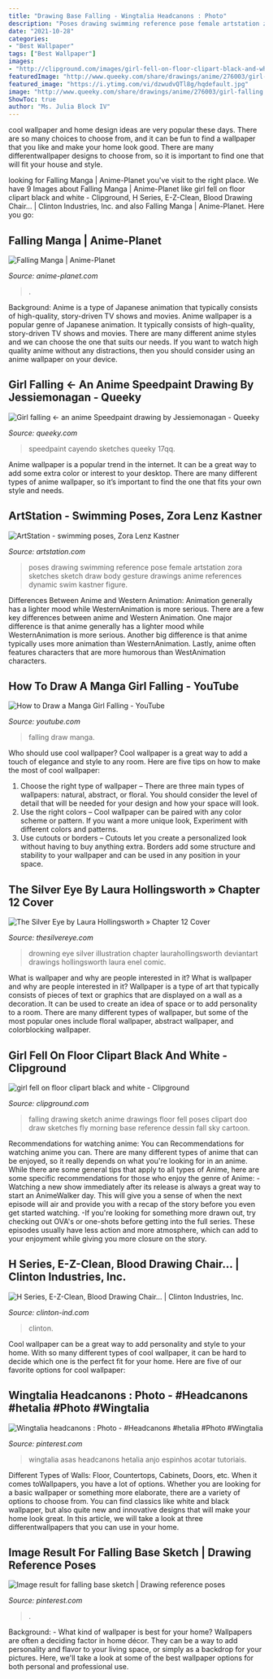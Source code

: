```yaml
---
title: "Drawing Base Falling - Wingtalia Headcanons : Photo"
description: "Poses drawing swimming reference pose female artstation zora sketches sketch draw body gesture drawings anime references dynamic swim kastner figure"
date: "2021-10-28"
categories:
- "Best Wallpaper"
tags: ["Best Wallpaper"]
images:
- "http://clipground.com/images/girl-fell-on-floor-clipart-black-and-white-2.jpg"
featuredImage: "http://www.queeky.com/share/drawings/anime/276003/girl-falling.jpg"
featured_image: "https://i.ytimg.com/vi/dzwudvQTl8g/hqdefault.jpg"
image: "http://www.queeky.com/share/drawings/anime/276003/girl-falling.jpg"
ShowToc: true
author: "Ms. Julia Block IV"
---
```



cool wallpaper and home design ideas are very popular these days. There are so many choices to choose from, and it can be fun to find a wallpaper that you like and make your home look good. There are many differentwallpaper designs to choose from, so it is important to find one that will fit your house and style.

	

		
looking for Falling Manga | Anime-Planet you've visit to the right place. We have 9 Images about Falling Manga | Anime-Planet like girl fell on floor clipart black and white - Clipground, H Series, E-Z-Clean, Blood Drawing Chair… | Clinton Industries, Inc. and also Falling Manga | Anime-Planet. Here you go:
		
    
## Falling Manga | Anime-Planet

<img loading=lazy src="https://www.anime-planet.com/images/manga/covers/falling-40797.jpg" onerror="this.onerror=null;this.src='https://tse2.mm.bing.net/th?id=OIP.BMK_jZN18NjBXviTGPFpHQAAAA&amp;pid=15.1';" alt="Falling Manga | Anime-Planet">

_Source: anime-planet.com_

>. 

	

Background: Anime is a type of Japanese animation that typically consists of high-quality, story-driven TV shows and movies.
Anime wallpaper is a popular genre of Japanese animation. It typically consists of high-quality, story-driven TV shows and movies. There are many different anime styles and we can choose the one that suits our needs. If you want to watch high quality anime without any distractions, then you should consider using an anime wallpaper on your device.

    
## Girl Falling ← An Anime Speedpaint Drawing By Jessiemonagan - Queeky

<img loading=lazy src="http://www.queeky.com/share/drawings/anime/276003/girl-falling.jpg" onerror="this.onerror=null;this.src='https://tse1.mm.bing.net/th?id=OIP.0aJ_iBlqY82-N-wSz7iTFgHaLU&amp;pid=15.1';" alt="Girl falling ← an anime Speedpaint drawing by Jessiemonagan - Queeky">

_Source: queeky.com_

>speedpaint cayendo sketches queeky 17qq. 

	

Anime wallpaper is a popular trend in the internet. It can be a great way to add some extra color or interest to your desktop. There are many different types of anime wallpaper, so it’s important to find the one that fits your own style and needs.

    
## ArtStation - Swimming Poses, Zora Lenz Kastner

<img loading=lazy src="https://cdna.artstation.com/p/assets/images/images/000/658/350/large/zora-kastner-11051943-1112132888812734-3921724337969188166-o.jpg?1430073527" onerror="this.onerror=null;this.src='https://tse1.mm.bing.net/th?id=OIP.Yhm51FjHTayR0UAVTY8VoQHaKo&amp;pid=15.1';" alt="ArtStation - swimming poses, Zora Lenz Kastner">

_Source: artstation.com_

>poses drawing swimming reference pose female artstation zora sketches sketch draw body gesture drawings anime references dynamic swim kastner figure. 

	

Differences Between Anime and Western Animation: Animation generally has a lighter mood while WesternAnimation is more serious.
There are a few key differences between anime and Western Animation. One major difference is that anime generally has a lighter mood while WesternAnimation is more serious. Another big difference is that anime typically uses more animation than WesternAnimation. Lastly, anime often features characters that are more humorous than WestAnimation characters.

    
## How To Draw A Manga Girl Falling - YouTube

<img loading=lazy src="https://i.ytimg.com/vi/dzwudvQTl8g/hqdefault.jpg" onerror="this.onerror=null;this.src='https://tse2.mm.bing.net/th?id=OIP.BC5SYC0PYTzhpgC5D7qq5gHaFj&amp;pid=15.1';" alt="How to Draw a Manga Girl Falling - YouTube">

_Source: youtube.com_

>falling draw manga. 

	

Who should use cool wallpaper?
Cool wallpaper is a great way to add a touch of elegance and style to any room. Here are five tips on how to make the most of cool wallpaper: 
1) Choose the right type of wallpaper – There are three main types of wallpapers: natural, abstract, or floral. You should consider the level of detail that will be needed for your design and how your space will look. 
2) Use the right colors – Cool wallpaper can be paired with any color scheme or pattern. If you want a more unique look, Experiment with different colors and patterns. 
3) Use cutouts or borders – Cutouts let you create a personalized look without having to buy anything extra. Borders add some structure and stability to your wallpaper and can be used in any position in your space.

    
## The Silver Eye By Laura Hollingsworth » Chapter 12 Cover

<img loading=lazy src="http://th00.deviantart.net/fs71/PRE/i/2014/170/6/4/the_silver_eye___drowning_by_lostie815-d7n304x.jpg" onerror="this.onerror=null;this.src='https://tse3.mm.bing.net/th?id=OIP.dYqoioj9yFjLjczUxuqHbQHaLH&amp;pid=15.1';" alt="The Silver Eye by Laura Hollingsworth » Chapter 12 Cover">

_Source: thesilvereye.com_

>drowning eye silver illustration chapter laurahollingsworth deviantart drawings hollingsworth laura enel comic. 

	

What is wallpaper and why are people interested in it?
What is wallpaper and why are people interested in it?
Wallpaper is a type of art that typically consists of pieces of text or graphics that are displayed on a wall as a decoration. It can be used to create an idea of space or to add personality to a room. There are many different types of wallpaper, but some of the most popular ones include floral wallpaper, abstract wallpaper, and colorblocking wallpaper.

    
## Girl Fell On Floor Clipart Black And White - Clipground

<img loading=lazy src="http://clipground.com/images/girl-fell-on-floor-clipart-black-and-white-2.jpg" onerror="this.onerror=null;this.src='https://tse2.mm.bing.net/th?id=OIP.RSgxOwAKmiDXf5tAGXXvEwHaLW&amp;pid=15.1';" alt="girl fell on floor clipart black and white - Clipground">

_Source: clipground.com_

>falling drawing sketch anime drawings floor fell poses clipart doo draw sketches fly morning base reference dessin fall sky cartoon. 

	

Recommendations for watching anime: You can
Recommendations for watching anime you can. There are many different types of anime that can be enjoyed, so it really depends on what you're looking for in an anime. While there are some general tips that apply to all types of Anime, here are some specific recommendations for those who enjoy the genre of Anime: 
-Watching a new show immediately after its release is always a great way to start an AnimeWalker day. This will give you a sense of when the next episode will air and provide you with a recap of the story before you even get started watching. 
-If you're looking for something more drawn out, try checking out OVA's or one-shots before getting into the full series. These episodes usually have less action and more atmosphere, which can add to your enjoyment while giving you more closure on the story.

    
## H Series, E-Z-Clean, Blood Drawing Chair… | Clinton Industries, Inc.

<img loading=lazy src="https://cf.clinton-ind.com/img/_1200x630_crop_center-center_82_none/6330-P.jpg?mtime=20180308141523&amp;focal=none" onerror="this.onerror=null;this.src='https://tse2.mm.bing.net/th?id=OIP.P65OtmKnIU4d02g7xnlIEwHaD4&amp;pid=15.1';" alt="H Series, E-Z-Clean, Blood Drawing Chair… | Clinton Industries, Inc.">

_Source: clinton-ind.com_

>clinton. 

	

Cool wallpaper can be a great way to add personality and style to your home. With so many different types of cool wallpaper, it can be hard to decide which one is the perfect fit for your home. Here are five of our favorite options for cool wallpaper: 

    
## Wingtalia Headcanons : Photo - #Headcanons #hetalia #Photo #Wingtalia

<img loading=lazy src="https://i.pinimg.com/736x/cd/4d/b6/cd4db6a7c4816ce6ab1e5c2adec1536c.jpg" onerror="this.onerror=null;this.src='https://tse1.mm.bing.net/th?id=OIP.rYx2RFu9ecUbtcYwH0buhgHaHB&amp;pid=15.1';" alt="Wingtalia headcanons : Photo - #Headcanons #hetalia #Photo #Wingtalia">

_Source: pinterest.com_

>wingtalia asas headcanons hetalia anjo espinhos acotar tutoriais. 

	

Different Types of Walls: Floor, Countertops, Cabinets, Doors, etc.
When it comes toWallpapers, you have a lot of options. Whether you are looking for a basic wallpaper or something more elaborate, there are a variety of options to choose from. You can find classics like white and black wallpaper, but also quite new and innovative designs that will make your home look great. In this article, we will take a look at three differentwallpapers that you can use in your home.

    
## Image Result For Falling Base Sketch | Drawing Reference Poses

<img loading=lazy src="https://i.pinimg.com/originals/40/8b/b3/408bb371d46e542e100eb3fac6d177ae.jpg" onerror="this.onerror=null;this.src='https://tse1.mm.bing.net/th?id=OIP.d5YNVk_2qRQH2wOvlq1IGQAAAA&amp;pid=15.1';" alt="Image result for falling base sketch | Drawing reference poses">

_Source: pinterest.com_

>. 

	

Background: - What kind of wallpaper is best for your home?
Wallpapers are often a deciding factor in home décor. They can be a way to add personality and flavor to your living space, or simply as a backdrop for your pictures. Here, we'll take a look at some of the best wallpaper options for both personal and professional use.

